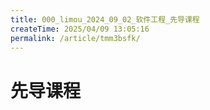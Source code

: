 ```yaml
---
title: 000_limou_2024_09_02_软件工程_先导课程
createTime: 2025/04/09 13:05:16
permalink: /article/tmm3bsfk/
---
```

# 先导课程